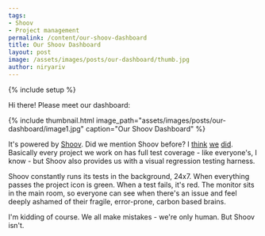 ```yaml
---
tags:
- Shoov
- Project management
permalink: /content/our-shoov-dashboard
title: Our Shoov Dashboard
layout: post
image: /assets/images/posts/our-dashboard/thumb.jpg
author: niryariv
---
```


{% include setup %}

Hi there! Please meet our dashboard:

{% include thumbnail.html image_path="assets/images/posts/our-dashboard/image1.jpg" caption="Our Shoov Dashboard" %}

It's powered by [Shoov](http://shoov.io). Did we mention Shoov before? I [think](http://www.gizra.com/content/shoov-ci-tests-live-site) [we](http://www.gizra.com/content/cross-browser-visual-regression-with-shoov) [did](http://www.gizra.com/content/visual-regression-travis-shoov-ngrok). Basically every project we work on has full test coverage - like everyone's, I know - but Shoov also provides us with a visual regression testing harness.

Shoov constantly runs its tests in the background, 24x7. When everything passes the project icon is green. When a test fails, it's red. The monitor sits in the main room, so everyone can see when there's an issue and feel deeply ashamed of their fragile, error-prone, carbon based brains.

I'm kidding of course. We all make mistakes - we're only human. But Shoov isn't.
